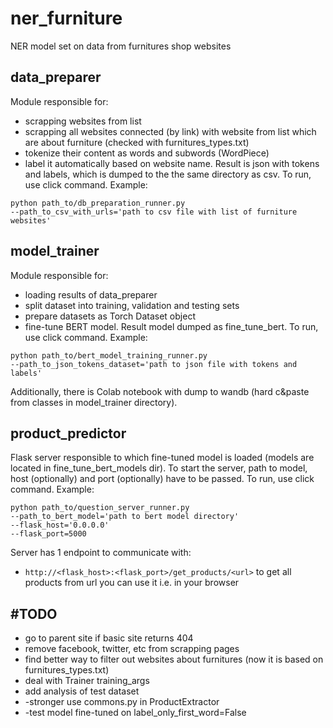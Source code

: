 # ner_furniture

NER model set on data from furnitures shop websites

## data_preparer

Module responsible for:

- scrapping websites from list
- scrapping all websites connected (by link) with website from list which are about furniture (checked with
  furnitures_types.txt)
- tokenize their content as words and subwords (WordPiece)
- label it automatically based on website name.
  Result is json with tokens and labels, which is dumped to the the same directory as csv.
  To run, use click command. Example:

```
python path_to/db_preparation_runner.py
--path_to_csv_with_urls='path to csv file with list of furniture websites'
```

## model_trainer

Module responsible for:

- loading results of data_preparer
- split dataset into training, validation and testing sets
- prepare datasets as Torch Dataset object
- fine-tune BERT model.
  Result model dumped as fine_tune_bert.
  To run, use click command. Example:

```
python path_to/bert_model_training_runner.py
--path_to_json_tokens_dataset='path to json file with tokens and labels'
```

Additionally, there is Colab notebook with dump to wandb (hard c&paste from classes in model_trainer directory).

## product_predictor

Flask server responsible to which fine-tuned model is loaded (models are located in fine_tune_bert_models dir).
To start the server, path to model, host (optionally) and port (optionally) have to be passed.
To run, use click command. Example:

```
python path_to/question_server_runner.py 
--path_to_bert_model='path to bert model directory' 
--flask_host='0.0.0.0' 
--flask_port=5000
``` 

Server has 1 endpoint to communicate with:
- ```http://<flask_host>:<flask_port>/get_products/<url>``` to get all products from url
you can use it i.e. in your browser 

## \#TODO

- go to parent site if basic site returns 404
- remove facebook, twitter, etc from scrapping pages
- find better way to filter out websites about furnitures (now it is based on furnitures_types.txt)
- deal with Trainer training_args
- add analysis of test dataset
- -stronger use commons.py in ProductExtractor
- -test model fine-tuned on label_only_first_word=False
